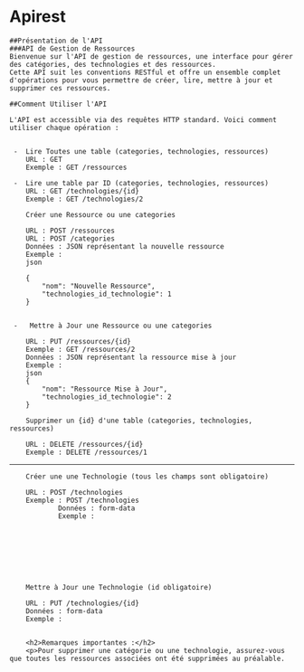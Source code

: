 # Apirest

    ##Présentation de l'API
    ###API de Gestion de Ressources
    Bienvenue sur l'API de gestion de ressources, une interface pour gérer des catégories, des technologies et des ressources.
    Cette API suit les conventions RESTful et offre un ensemble complet d'opérations pour vous permettre de créer, lire, mettre à jour et supprimer ces ressources.

    ##Comment Utiliser l'API

    L'API est accessible via des requêtes HTTP standard. Voici comment utiliser chaque opération :


     -  Lire Toutes une table (categories, technologies, ressources)
        URL : GET 
        Exemple : GET /ressources

     -  Lire une table par ID (categories, technologies, ressources)
        URL : GET /technologies/{id}
        Exemple : GET /technologies/2

        Créer une Ressource ou une categories
        
        URL : POST /ressources
        URL : POST /categories
        Données : JSON représentant la nouvelle ressource
        Exemple :
        json

        {
            "nom": "Nouvelle Ressource",
            "technologies_id_technologie": 1
        }


     -   Mettre à Jour une Ressource ou une categories
        
        URL : PUT /ressources/{id}
        Exemple : GET /ressources/2
        Données : JSON représentant la ressource mise à jour
        Exemple :
        json
        {
            "nom": "Ressource Mise à Jour",
            "technologies_id_technologie": 2
        }

        Supprimer un {id} d'une table (categories, technologies, ressources)
        
        URL : DELETE /ressources/{id}
        Exemple : DELETE /ressources/1

***********************
        Créer une une Technologie (tous les champs sont obligatoire)
                
        URL : POST /technologies
        Exemple : POST /technologies
                Données : form-data
                Exemple :







        
        Mettre à Jour une Technologie (id obligatoire)
        
        URL : PUT /technologies/{id}
        Données : form-data
        Exemple :
       
        
        <h2>Remarques importantes :</h2>
        <p>Pour supprimer une catégorie ou une technologie, assurez-vous que toutes les ressources associées ont été supprimées au préalable.
        
        



            

